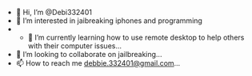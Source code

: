 - 👋 Hi, I’m @Debi332401
- 👀 I’m interested in jaibreaking iphones and programming
- - 🌱 I’m currently learning how to use remote desktop to help others with their computer issues...
- 💞️ I’m looking to collaborate on jailbreaking...
- 📫 How to reach me debbie.332401@gmail.com...

<!---
Debi332401/Debi332401 is a ✨ special ✨ repository because its `README.md` (this file) appears on your GitHub profile.
You can click the Preview link to take a look at your changes.
--->
